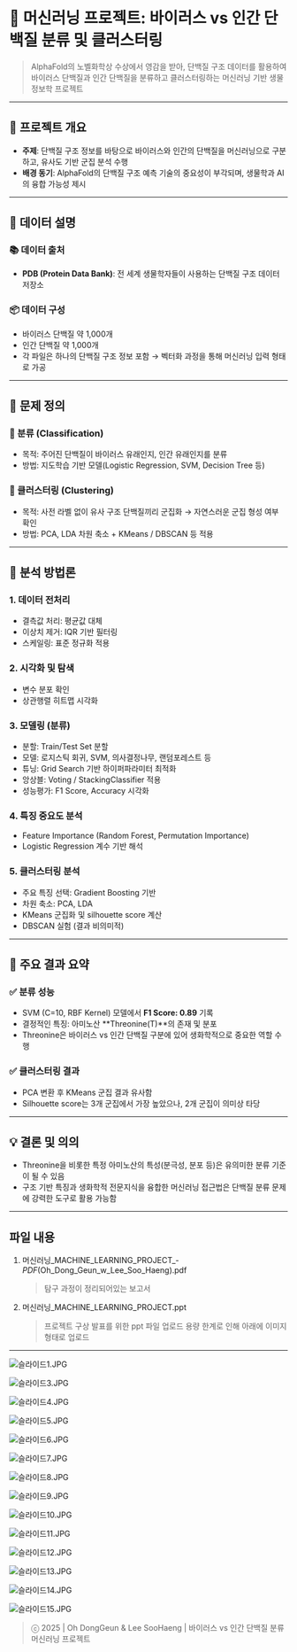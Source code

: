 # 🧬 머신러닝 프로젝트: 바이러스 vs 인간 단백질 분류 및 클러스터링

> AlphaFold의 노벨화학상 수상에서 영감을 받아, 단백질 구조 데이터를 활용하여 바이러스 단백질과 인간 단백질을 분류하고 클러스터링하는 머신러닝 기반 생물정보학 프로젝트

---

## 📌 프로젝트 개요

* **주제**: 단백질 구조 정보를 바탕으로 바이러스와 인간의 단백질을 머신러닝으로 구분하고, 유사도 기반 군집 분석 수행
* **배경 동기**: AlphaFold의 단백질 구조 예측 기술의 중요성이 부각되며, 생물학과 AI의 융합 가능성 제시

---

## 🧪 데이터 설명

### 📚 데이터 출처

* **PDB (Protein Data Bank)**: 전 세계 생물학자들이 사용하는 단백질 구조 데이터 저장소

### 📦 데이터 구성

* 바이러스 단백질 약 1,000개
* 인간 단백질 약 1,000개
* 각 파일은 하나의 단백질 구조 정보 포함 → 벡터화 과정을 통해 머신러닝 입력 형태로 가공

---

## 🎯 문제 정의

### 🔹 분류 (Classification)

* 목적: 주어진 단백질이 바이러스 유래인지, 인간 유래인지를 분류
* 방법: 지도학습 기반 모델(Logistic Regression, SVM, Decision Tree 등)

### 🔹 클러스터링 (Clustering)

* 목적: 사전 라벨 없이 유사 구조 단백질끼리 군집화 → 자연스러운 군집 형성 여부 확인
* 방법: PCA, LDA 차원 축소 + KMeans / DBSCAN 등 적용

---

## 🧱 분석 방법론

### 1. 데이터 전처리

* 결측값 처리: 평균값 대체
* 이상치 제거: IQR 기반 필터링
* 스케일링: 표준 정규화 적용

### 2. 시각화 및 탐색

* 변수 분포 확인
* 상관행렬 히트맵 시각화

### 3. 모델링 (분류)

* 분할: Train/Test Set 분할
* 모델: 로지스틱 회귀, SVM, 의사결정나무, 랜덤포레스트 등
* 튜닝: Grid Search 기반 하이퍼파라미터 최적화
* 앙상블: Voting / StackingClassifier 적용
* 성능평가: F1 Score, Accuracy 시각화

### 4. 특징 중요도 분석

* Feature Importance (Random Forest, Permutation Importance)
* Logistic Regression 계수 기반 해석

### 5. 클러스터링 분석

* 주요 특징 선택: Gradient Boosting 기반
* 차원 축소: PCA, LDA
* KMeans 군집화 및 silhouette score 계산
* DBSCAN 실험 (결과 비의미적)

---

## 🧾 주요 결과 요약

### ✅ 분류 성능

* SVM (C=10, RBF Kernel) 모델에서 **F1 Score: 0.89** 기록
* 결정적인 특징: 아미노산 \*\*Threonine(T)\*\*의 존재 및 분포
* Threonine은 바이러스 vs 인간 단백질 구분에 있어 생화학적으로 중요한 역할 수행

### ✅ 클러스터링 결과

* PCA 변환 후 KMeans 군집 결과 유사함
* Silhouette score는 3개 군집에서 가장 높았으나, 2개 군집이 의미상 타당

---

## 💡 결론 및 의의

* Threonine을 비롯한 특정 아미노산의 특성(분극성, 분포 등)은 유의미한 분류 기준이 될 수 있음
* 구조 기반 특징과 생화학적 전문지식을 융합한 머신러닝 접근법은 단백질 분류 문제에 강력한 도구로 활용 가능함

---

## 파일 내용

1. 머신러닝_MACHINE_LEARNING_PROJECT_-_PDF_(Oh_Dong_Geun_w_Lee_Soo_Haeng).pdf
   > 탐구 과정이 정리되어있는 보고서

2. 머신러닝_MACHINE_LEARNING_PROJECT.ppt
   > 프로젝트 구상 발표를 위한 ppt 파일
   > 업로드 용량 한계로 인해 아래에 이미지 형태로 업로드

---


![슬라이드1.JPG](attachment:0bb6ca03-bea1-415c-8ca6-3b69928c2bfb:슬라이드1.jpg)

![슬라이드3.JPG](attachment:e3681043-c608-4a3f-8137-1d8d5e4a580d:슬라이드3.jpg)

![슬라이드4.JPG](attachment:b4f98c29-549b-4c18-9703-5ecc62cd89d0:슬라이드4.jpg)

![슬라이드5.JPG](attachment:2a6817cd-2787-426f-9482-037209ace5df:슬라이드5.jpg)

![슬라이드6.JPG](attachment:6c180820-12cc-4f97-aec4-72c846e40e46:슬라이드6.jpg)

![슬라이드7.JPG](attachment:41b01863-df5a-456a-ae26-3111298c638c:슬라이드7.jpg)

![슬라이드8.JPG](attachment:f922af69-7fcb-461b-a8db-d9102d8e1acb:슬라이드8.jpg)

![슬라이드9.JPG](attachment:43025abc-312f-4cd0-b8f2-d464eb0ab400:슬라이드9.jpg)

![슬라이드10.JPG](attachment:59495c75-9be3-46bb-9366-676ad3492af7:슬라이드10.jpg)

![슬라이드11.JPG](attachment:7839151a-44fa-464c-b5ec-eaa1c6fee53e:슬라이드11.jpg)

![슬라이드12.JPG](attachment:0741f5b3-2003-4f0a-8301-4676551d7979:슬라이드12.jpg)

![슬라이드13.JPG](attachment:ba909131-427c-4f31-a853-12e98ba3ab43:슬라이드13.jpg)

![슬라이드14.JPG](attachment:81235476-2d28-4317-84ef-85f3ac9dfa64:슬라이드14.jpg)

![슬라이드15.JPG](attachment:518a0bb1-6942-4bd8-9a3d-a311f50fd1f1:슬라이드15.jpg)



> ⓒ 2025 | Oh DongGeun & Lee SooHaeng | 바이러스 vs 인간 단백질 분류 머신러닝 프로젝트

